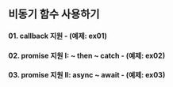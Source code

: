 ## 비동기 함수 사용하기

#### 01. callback 지원 - (예제: ex01)
#### 02. promise 지원 I: ~ then ~ catch - (예제: ex02) 
#### 03. promise 지원 II: async ~ await - (예제: ex03)